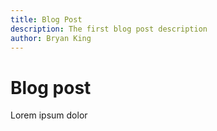 ```yaml
---
title: Blog Post
description: The first blog post description
author: Bryan King
---
```

# Blog post

Lorem ipsum dolor